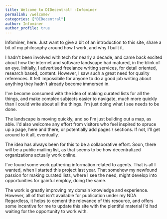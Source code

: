```yaml
---
title: Welcome to DIDecentral! -Infominer
permalink: /welcome/
categories: ["DIDecentral"]
author: Infominer
author_profile: true
---
```



Infominer, here. Just want to give a bit of an introduction to this site, share a bit of my philosophy around how I work, and why I built it.

I hadn't been involved with tech for nearly a decade, and came back excited about how the internet and software landscape had matured, in the blink of an eye. Initially, I advertised freelance writing services, for detail oriented, research based, content. However, I saw such a great need for quality references. It felt impossibile for anyone to do a good job writing about anything they hadn't already become immersed in.

I've become consumed with the idea of making curated lists for all the things, and make complex subjects easier to navigate, much more quickly than I could write about all the things. I'm just doing what I see needs to be done.

The landscape is moving quickly, and so I'm just building out a map, as able. I'd also welcome any effort from visitors who feel inspired to spruce up a page, here and there, or potentially add pages \ sections. If not, I'll get around to it all, eventually. 

The idea has always been for this to be a collaborative effort. Soon, there will be a public mailing list, as that seems to be how decentralized organizations actually work online. 

I've found some work gathering information related to agents. That is all I wanted, when I started this project last year. That somehow my newfound passion for making curated lists, where I see the need, might develop into opportunities for gainful employ, doing the same. 

The work is greatly improving my domain knowledge and experience. However, all of that isn't available for publication under my NDA. Regardless, it helps to cement the relevance of this resource, and offers some incentive for me to update this site with the plentiful material I'd had waiting for the opportunity to work with.
